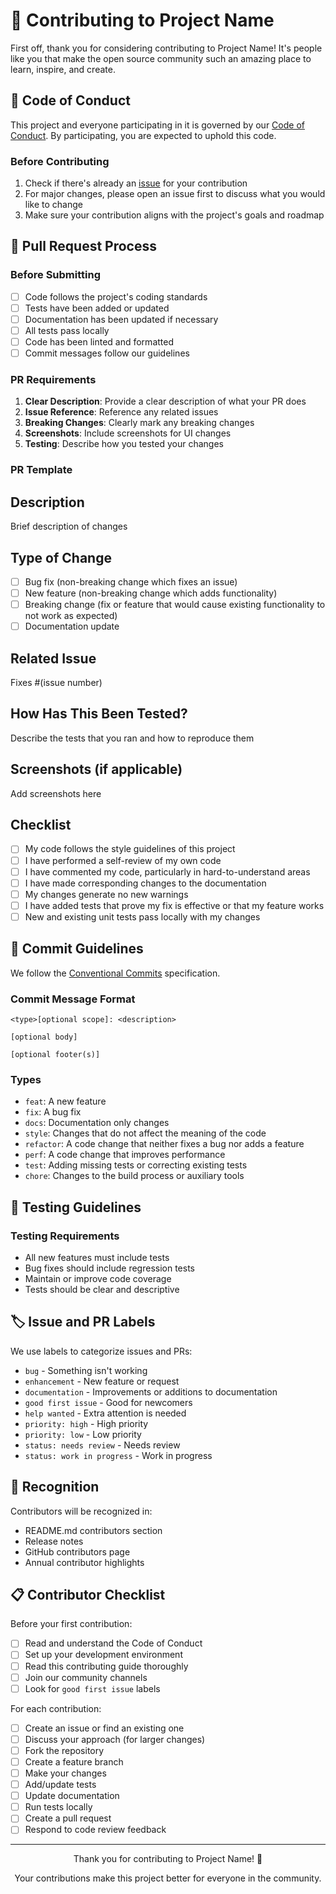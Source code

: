 # 🤝 Contributing to Project Name

First off, thank you for considering contributing to Project Name! It's people like you that make the open source community such an amazing place to learn, inspire, and create.

## 📜 Code of Conduct

This project and everyone participating in it is governed by our [Code of Conduct](CODE_OF_CONDUCT.md). By participating, you are expected to uphold this code.

### Before Contributing

1. Check if there's already an [issue](https://github.com/leonwong282/awesome-project-template/issues) for your contribution
2. For major changes, please open an issue first to discuss what you would like to change
3. Make sure your contribution aligns with the project's goals and roadmap

## 🔄 Pull Request Process

### Before Submitting

- [ ] Code follows the project's coding standards
- [ ] Tests have been added or updated
- [ ] Documentation has been updated if necessary
- [ ] All tests pass locally
- [ ] Code has been linted and formatted
- [ ] Commit messages follow our guidelines

### PR Requirements

1. **Clear Description**: Provide a clear description of what your PR does
2. **Issue Reference**: Reference any related issues
3. **Breaking Changes**: Clearly mark any breaking changes
4. **Screenshots**: Include screenshots for UI changes
5. **Testing**: Describe how you tested your changes

### PR Template

## Description
Brief description of changes

## Type of Change
- [ ] Bug fix (non-breaking change which fixes an issue)
- [ ] New feature (non-breaking change which adds functionality)
- [ ] Breaking change (fix or feature that would cause existing functionality to not work as expected)
- [ ] Documentation update

## Related Issue
Fixes #(issue number)

## How Has This Been Tested?
Describe the tests that you ran and how to reproduce them

## Screenshots (if applicable)
Add screenshots here

## Checklist
- [ ] My code follows the style guidelines of this project
- [ ] I have performed a self-review of my own code
- [ ] I have commented my code, particularly in hard-to-understand areas
- [ ] I have made corresponding changes to the documentation
- [ ] My changes generate no new warnings
- [ ] I have added tests that prove my fix is effective or that my feature works
- [ ] New and existing unit tests pass locally with my changes

## 📝 Commit Guidelines

We follow the [Conventional Commits](https://www.conventionalcommits.org/) specification.

### Commit Message Format

```
<type>[optional scope]: <description>

[optional body]

[optional footer(s)]
```

### Types

- `feat`: A new feature
- `fix`: A bug fix
- `docs`: Documentation only changes
- `style`: Changes that do not affect the meaning of the code
- `refactor`: A code change that neither fixes a bug nor adds a feature
- `perf`: A code change that improves performance
- `test`: Adding missing tests or correcting existing tests
- `chore`: Changes to the build process or auxiliary tools


## 🧪 Testing Guidelines

### Testing Requirements

- All new features must include tests
- Bug fixes should include regression tests
- Maintain or improve code coverage
- Tests should be clear and descriptive

## 🏷️ Issue and PR Labels

We use labels to categorize issues and PRs:

- `bug` - Something isn't working
- `enhancement` - New feature or request
- `documentation` - Improvements or additions to documentation
- `good first issue` - Good for newcomers
- `help wanted` - Extra attention is needed
- `priority: high` - High priority
- `priority: low` - Low priority
- `status: needs review` - Needs review
- `status: work in progress` - Work in progress

## 🎉 Recognition

Contributors will be recognized in:

- README.md contributors section
- Release notes
- GitHub contributors page
- Annual contributor highlights

## 📋 Contributor Checklist

Before your first contribution:

- [ ] Read and understand the Code of Conduct
- [ ] Set up your development environment
- [ ] Read this contributing guide thoroughly
- [ ] Join our community channels
- [ ] Look for `good first issue` labels

For each contribution:

- [ ] Create an issue or find an existing one
- [ ] Discuss your approach (for larger changes)
- [ ] Fork the repository
- [ ] Create a feature branch
- [ ] Make your changes
- [ ] Add/update tests
- [ ] Update documentation
- [ ] Run tests locally
- [ ] Create a pull request
- [ ] Respond to code review feedback

---


<div align="center">

Thank you for contributing to Project Name! 🎉

Your contributions make this project better for everyone in the community.

</div>
